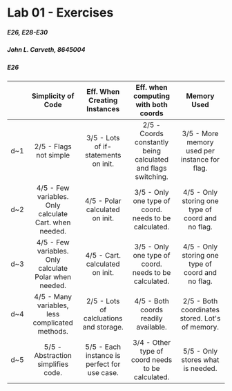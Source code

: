 # Lab 01 - Exercises
##### E26, E28-E30
##### John L. Carveth, 8645004
  
    
##### E26

|     | Simplicity of Code | Eff. When Creating Instances | Eff. when computing with both coords | Memory Used |
| --- |:------------------:|:----------------------------:|:------------------------------------:|:-----------:|
| d~1 | 2/5 - Flags not simple  |  3/5 - Lots of if-statements on init. | 2/5 - Coords constantly being calculated and flags switching. | 3/5 - More memory used per instance for flag. |
| d~2 | 4/5 - Few variables. Only calculate Cart. when needed. | 4/5 - Polar calculated on init. | 3/5 - Only one type of coord. needs to be calculated. | 4/5 - Only storing one type of coord and no flag. |
| d~3 | 4/5 - Few variables. Only calculate Polar when needed. | 4/5 - Cart. calculated on init. | 3/5 - Only one type of coord. needs to be calculated. | 4/5 - Only storing one type of coord and no flag. |
| d~4 | 4/5 - Many variables, less complicated methods. | 2/5 - Lots of calcluations and storage. | 4/5 - Both coords readily available. | 2/5 - Both coordinates stored. Lot's of memory. |
| d~5 | 5/5 - Abstraction simplifies code. | 5/5 - Each instance is perfect for use case. | 3/4 - Other type of coord needs to be calculated. | 5/5 - Only stores what is needed. |